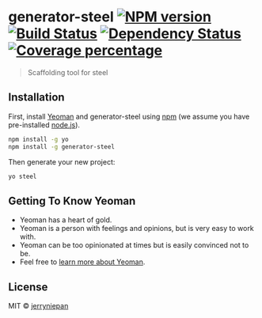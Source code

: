# generator-steel [![NPM version][npm-image]][npm-url] [![Build Status][travis-image]][travis-url] [![Dependency Status][daviddm-image]][daviddm-url] [![Coverage percentage][coveralls-image]][coveralls-url]
> Scaffolding tool for steel

## Installation

First, install [Yeoman](http://yeoman.io) and generator-steel using [npm](https://www.npmjs.com/) (we assume you have pre-installed [node.js](https://nodejs.org/)).

```bash
npm install -g yo
npm install -g generator-steel
```

Then generate your new project:

```bash
yo steel
```

## Getting To Know Yeoman

 * Yeoman has a heart of gold.
 * Yeoman is a person with feelings and opinions, but is very easy to work with.
 * Yeoman can be too opinionated at times but is easily convinced not to be.
 * Feel free to [learn more about Yeoman](http://yeoman.io/).

## License

MIT © [jerryniepan](http://weibo.com/1757456765/profile?is_all=1)


[npm-image]: https://badge.fury.io/js/generator-steel.svg
[npm-url]: https://npmjs.org/package/generator-steel
[travis-image]: https://travis-ci.org/jerryniepan/generator-steel.svg?branch=master
[travis-url]: https://travis-ci.org/jerryniepan/generator-steel
[daviddm-image]: https://david-dm.org/jerryniepan/generator-steel.svg?theme=shields.io
[daviddm-url]: https://david-dm.org/jerryniepan/generator-steel
[coveralls-image]: https://coveralls.io/repos/jerryniepan/generator-steel/badge.svg
[coveralls-url]: https://coveralls.io/r/jerryniepan/generator-steel
